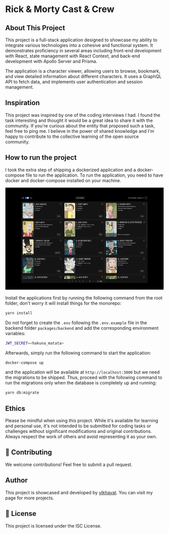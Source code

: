 # Rick & Morty Cast & Crew

## About This Project

This project is a full-stack application designed to showcase my ability to integrate various technologies into a cohesive and functional system. It demonstrates proficiency in several areas including front-end development with React, state management with React Context, and back-end development with Apollo Server and Prisma.

The application is a character viewer, allowing users to browse, bookmark, and view detailed information about different characters. It uses a GraphQL API to fetch data, and implements user authentication and session management.

## Inspiration

This project was inspired by one of the coding interviews I had. I found the task interesting and thought it would be a great idea to share it with the community. If you're curious about the entity that proposed such a task, feel free to ping me. I believe in the power of shared knowledge and I'm happy to contribute to the collective learning of the open source community.

## How to run the project

I took the extra step of shipping a dockerized application and a docker-compose file to run the application. To run the application, you need to have docker and docker-compose installed on your machine.

![Sneak Peak](./sneak-peak.png)

Install the applications first by running the following command from the root folder, don't worry it will install things for the monorepo:

```bash
yarn install
```

Do not forget to create the `.env` following the `.env.example` file in the backend folder `packages/backend` and add the corresponding environment variables:

```bash
JWT_SECRET=<hakuna_matata>
```

Afterwards, simply run the following command to start the application:

```bash
docker-compose up
```

and the application will be available at `http://localhost:3000` but we need the migrations to be shipped. Thus, proceed with the following command to run the migrations only when the database is completely up and running:

```bash
yarn db:migrate
```

## Ethics

Please be mindful when using this project. While it's available for learning and personal use, it's not intended to be submitted for coding tasks or challenges without significant modifications and original contributions. Always respect the work of others and avoid representing it as your own.

## 🤝 Contributing

We welcome contributions! Feel free to submit a pull request.

## Author

This project is showcased and developed by [ylkhayat](https://github.com/ylkhayat). You can visit my page for more projects.

## 📜 License

This project is licensed under the ISC License.
